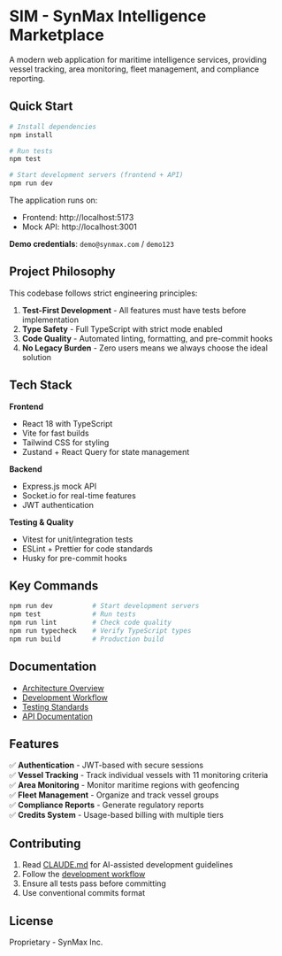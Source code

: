 # SIM - SynMax Intelligence Marketplace

A modern web application for maritime intelligence services, providing vessel tracking, area monitoring, fleet management, and compliance reporting.

## Quick Start

```bash
# Install dependencies
npm install

# Run tests
npm test

# Start development servers (frontend + API)
npm run dev
```

The application runs on:

- Frontend: http://localhost:5173
- Mock API: http://localhost:3001

**Demo credentials**: `demo@synmax.com` / `demo123`

## Project Philosophy

This codebase follows strict engineering principles:

1. **Test-First Development** - All features must have tests before implementation
2. **Type Safety** - Full TypeScript with strict mode enabled
3. **Code Quality** - Automated linting, formatting, and pre-commit hooks
4. **No Legacy Burden** - Zero users means we always choose the ideal solution

## Tech Stack

**Frontend**

- React 18 with TypeScript
- Vite for fast builds
- Tailwind CSS for styling
- Zustand + React Query for state management

**Backend**

- Express.js mock API
- Socket.io for real-time features
- JWT authentication

**Testing & Quality**

- Vitest for unit/integration tests
- ESLint + Prettier for code standards
- Husky for pre-commit hooks

## Key Commands

```bash
npm run dev          # Start development servers
npm test             # Run tests
npm run lint         # Check code quality
npm run typecheck    # Verify TypeScript types
npm run build        # Production build
```

## Documentation

- [Architecture Overview](docs/architecture/FRONTEND-ARCHITECTURE.md)
- [Development Workflow](workflow/PROMPT.md)
- [Testing Standards](docs/standards/TESTING-STANDARDS.md)
- [API Documentation](docs/api/MOCK-API-SPEC.md)

## Features

✅ **Authentication** - JWT-based with secure sessions  
✅ **Vessel Tracking** - Track individual vessels with 11 monitoring criteria  
✅ **Area Monitoring** - Monitor maritime regions with geofencing  
✅ **Fleet Management** - Organize and track vessel groups  
✅ **Compliance Reports** - Generate regulatory reports  
✅ **Credits System** - Usage-based billing with multiple tiers

## Contributing

1. Read [CLAUDE.md](CLAUDE.md) for AI-assisted development guidelines
2. Follow the [development workflow](workflow/PROMPT.md)
3. Ensure all tests pass before committing
4. Use conventional commits format

## License

Proprietary - SynMax Inc.

